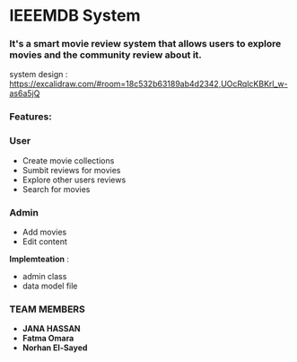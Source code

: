 # IEEEMDB System
### It's a smart movie review system that allows users to explore movies and the community review about it.

system design : https://excalidraw.com/#room=18c532b63189ab4d2342,UOcRqlcKBKrl_w-as6a5jQ

### Features:

###  User
- Create movie collections
- Sumbit reviews for movies
- Explore other users reviews
- Search for movies

###  Admin
- Add movies
- Edit content

**Implemteation** :
- admin class
- data model file

###  TEAM MEMBERS

- **JANA HASSAN**
- **Fatma Omara**
- **Norhan El-Sayed**


  
